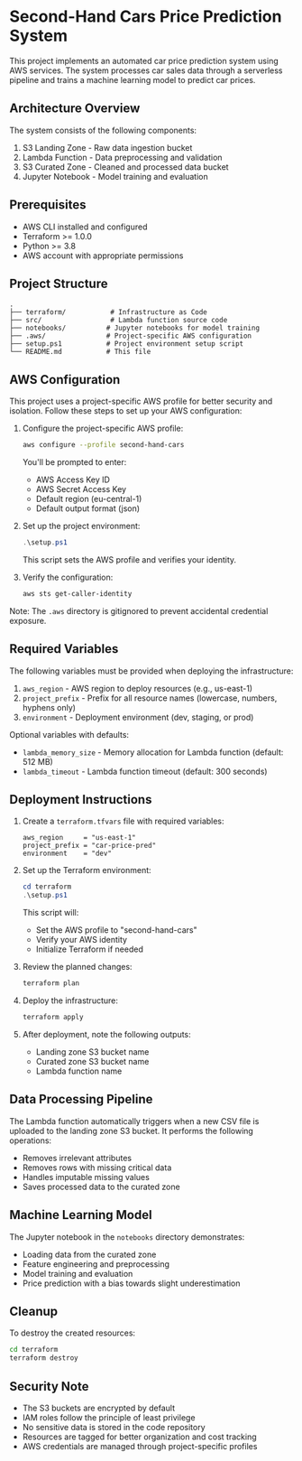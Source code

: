 # Second-Hand Cars Price Prediction System

This project implements an automated car price prediction system using AWS services. The system processes car sales data through a serverless pipeline and trains a machine learning model to predict car prices.

## Architecture Overview

The system consists of the following components:

1. S3 Landing Zone - Raw data ingestion bucket
2. Lambda Function - Data preprocessing and validation
3. S3 Curated Zone - Cleaned and processed data bucket
4. Jupyter Notebook - Model training and evaluation

## Prerequisites

- AWS CLI installed and configured
- Terraform >= 1.0.0
- Python >= 3.8
- AWS account with appropriate permissions

## Project Structure

```
.
├── terraform/           # Infrastructure as Code
├── src/                 # Lambda function source code
├── notebooks/          # Jupyter notebooks for model training
├── .aws/               # Project-specific AWS configuration
├── setup.ps1           # Project environment setup script
└── README.md           # This file
```

## AWS Configuration

This project uses a project-specific AWS profile for better security and isolation. Follow these steps to set up your AWS configuration:

1. Configure the project-specific AWS profile:
   ```bash
   aws configure --profile second-hand-cars
   ```
   You'll be prompted to enter:
   - AWS Access Key ID
   - AWS Secret Access Key
   - Default region (eu-central-1)
   - Default output format (json)

2. Set up the project environment:
   ```powershell
   .\setup.ps1
   ```
   This script sets the AWS profile and verifies your identity.

3. Verify the configuration:
   ```bash
   aws sts get-caller-identity
   ```

Note: The `.aws` directory is gitignored to prevent accidental credential exposure.

## Required Variables

The following variables must be provided when deploying the infrastructure:

1. `aws_region` - AWS region to deploy resources (e.g., us-east-1)
2. `project_prefix` - Prefix for all resource names (lowercase, numbers, hyphens only)
3. `environment` - Deployment environment (dev, staging, or prod)

Optional variables with defaults:
- `lambda_memory_size` - Memory allocation for Lambda function (default: 512 MB)
- `lambda_timeout` - Lambda function timeout (default: 300 seconds)

## Deployment Instructions

1. Create a `terraform.tfvars` file with required variables:
   ```hcl
   aws_region     = "us-east-1"
   project_prefix = "car-price-pred"
   environment    = "dev"
   ```

2. Set up the Terraform environment:
   ```powershell
   cd terraform
   .\setup.ps1
   ```
   This script will:
   - Set the AWS profile to "second-hand-cars"
   - Verify your AWS identity
   - Initialize Terraform if needed

3. Review the planned changes:
   ```bash
   terraform plan
   ```

4. Deploy the infrastructure:
   ```bash
   terraform apply
   ```

5. After deployment, note the following outputs:
   - Landing zone S3 bucket name
   - Curated zone S3 bucket name
   - Lambda function name

## Data Processing Pipeline

The Lambda function automatically triggers when a new CSV file is uploaded to the landing zone S3 bucket. It performs the following operations:
- Removes irrelevant attributes
- Removes rows with missing critical data
- Handles imputable missing values
- Saves processed data to the curated zone

## Machine Learning Model

The Jupyter notebook in the `notebooks` directory demonstrates:
- Loading data from the curated zone
- Feature engineering and preprocessing
- Model training and evaluation
- Price prediction with a bias towards slight underestimation

## Cleanup

To destroy the created resources:
```bash
cd terraform
terraform destroy
```

## Security Note

- The S3 buckets are encrypted by default
- IAM roles follow the principle of least privilege
- No sensitive data is stored in the code repository
- Resources are tagged for better organization and cost tracking
- AWS credentials are managed through project-specific profiles